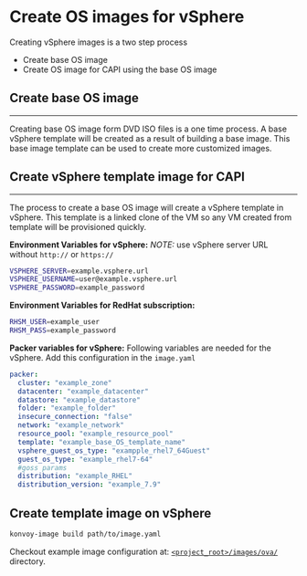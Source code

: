# Create OS images for vSphere

Creating vSphere images is a two step process
- Create base OS image
- Create OS image for CAPI using the base OS image

## Create base OS image
----
Creating base OS image form DVD ISO files is a one time process. A base vSphere template will be created as a result of building a base image.
This base image template can be used to create more customized images.

<!-- [TODO: Add steps and screenshots] -->

## Create vSphere template image for CAPI
----
The process to create a base OS image will create a vSphere template in vSphere. This template is a linked clone of the VM so any VM created from template will be provisioned quickly.

**Environment Variables for vSphere:**
*NOTE:* use vSphere server URL without `http://` or `https://`

```bash
VSPHERE_SERVER=example.vsphere.url
VSPHERE_USERNAME=user@example.vsphere.url
VSPHERE_PASSWORD=example_password
```

**Environment Variables for RedHat subscription:**

```bash
RHSM_USER=example_user
RHSM_PASS=example_password
```

**Packer variables for vSphere:**
Following variables are needed for the vSphere. Add this configuration in the `image.yaml`

```yaml
packer:
  cluster: "example_zone"
  datacenter: "example_datacenter"
  datastore: "example_datastore"
  folder: "example_folder"
  insecure_connection: "false"
  network: "example_network"
  resource_pool: "example_resource_pool"
  template: "example_base_OS_template_name"
  vsphere_guest_os_type: "exampple_rhel7_64Guest"
  guest_os_type: "example_rhel7-64"
  #goss params
  distribution: "example_RHEL"
  distribution_version: "example_7.9"
```

## Create template image on vSphere

```bash
konvoy-image build path/to/image.yaml
```

Checkout example image configuration at: [`<project_root>/images/ova/`](../../images/ova) directory.
